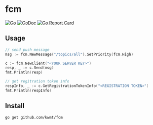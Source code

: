 # fcm
[![Go](https://github.com/kwmt/fcm/actions/workflows/go.yml/badge.svg?branch=main)](https://github.com/kwmt/fcm/actions/workflows/go.yml) 
[![GoDoc](https://godoc.org/github.com/kwmt/fcm?status.svg)](http://godoc.org/github.com/kwmt/fcm) 
[![Go Report Card](https://goreportcard.com/badge/github.com/kwmt/fcm)](https://goreportcard.com/report/github.com/kwmt/fcm)

Usage
-----

```go
// send push message
msg := fcm.NewMessage("/topics/all").SetPriority(fcm.High)

c := fcm.NewClient("<YOUR SERVER KEY>")
resp, _ := c.Send(msg)
fmt.Println(resp)

// get regitration token info
respInfo, _ := c.GetRegistrationTokenInfo("<REGISTRATION TOKEN>")
fmt.Println(respInfo)
```

Install
-------

```
go get github.com/kwmt/fcm
```
